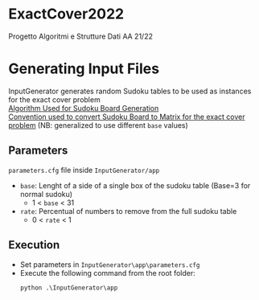 # ExactCover2022
Progetto Algoritmi e Strutture Dati AA 21/22

# Generating Input Files
InputGenerator generates random Sudoku tables to be used as instances for the exact cover problem  
[Algorithm Used for Sudoku Board Generation](https://stackoverflow.com/questions/45471152/how-to-create-a-sudoku-puzzle-in-python#:~:text=The%20algorithm%20below%20will%20generate%20a%20NxN%20random%20sudoku%20solution%20board%20instantly%20for%20N%20%3C%201000.)  
[Convention used to convert Sudoku Board to Matrix for the exact cover problem](http://www.ams.org/publicoutreach/feature-column/fcarc-kanoodle#:~:text=With%20the%20rules%20explained%20as,boxes%20and%20nine%20possible%20symbols.) (NB: generalized to use different `base` values)
## Parameters
`parameters.cfg` file inside `InputGenerator/app`
*   `base`: Lenght of a side of a single box of the sudoku table (Base=3 for normal sudoku) 
    *   1 < `base` < 31
*   `rate`: Percentual of numbers to remove from the full sudoku table
    *   0 < `rate` < 1

## Execution
*   Set parameters in `InputGenerator\app\parameters.cfg`
*   Execute the following command from the root folder:
    ```bat
    python .\InputGenerator\app
    ```